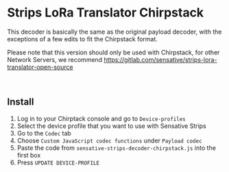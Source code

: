 # Strips LoRa Translator Chirpstack

This decoder is basically the same as the original payload decoder, with the exceptions of a few edits to fit the Chirpstack format.

Please note that this version should only be used with Chirpstack, for other Network Servers, we recommend https://gitlab.com/sensative/strips-lora-translator-open-source


<br>

## Install

1. Log in to your Chirptack console and go to `Device-profiles`
2. Select the device profile that you want to use with Sensative Strips
3. Go to the `Codec` tab
4. Choose `Custom JavaScript codec functions` under `Payload codec`
5. Paste the code from `sensative-strips-decoder-chirpstack.js` into the first box
6. Press `UPDATE DEVICE-PROFILE`
